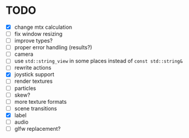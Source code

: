 # TODO
* [x] change mtx calculation
* [ ] fix window resizing
* [ ] improve types?
* [ ] proper error handling (results?)
* [ ] camera
* [ ] use `std::string_view` in some places instead of `const std::string&`
* [ ] rewrite actions
* [x] joystick support
* [ ] render textures
* [ ] particles
* [ ] skew?
* [ ] more texture formats
* [ ] scene transitions
* [x] label
* [ ] audio
* [ ] glfw replacement?